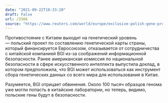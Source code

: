 ```yaml
---
date: "2021-09-22T10:33:20"
draft: False
url: /2566
source: "https://www.reuters.com/world/europe/exclusive-polish-gene-project-moves-drop-chinese-tech-data-concerns-2021-09-22/"
---
```


Противостояние с Китаем выходит на генетический уровень — польский проект по составлению генетической карты страны, который финансируется Евросоюзом, отказывается от сотрудничества с китайской компанией BGI из-за соображений информационной безопасности. Ранее американская комиссия по национальной безопасности в сфере искусственного интеллекта выпустила доклад, в котором предположила, что BGI может использоваться как инструмент сбора генетических данных со всего мира для использования в Китае. 

Разумеется, BGI отрицает обвинения. Около 100 тысяч образцов генома уже могли попасть в китайские лаборатории, но теперь, видимо, польские гены будут в безопасности.

